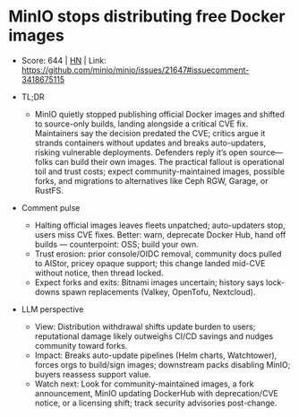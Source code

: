 # MinIO stops distributing free Docker images

- Score: 644 | [HN](https://news.ycombinator.com/item?id=45665452) | Link: https://github.com/minio/minio/issues/21647#issuecomment-3418675115

- TL;DR
    - MinIO quietly stopped publishing official Docker images and shifted to source-only builds, landing alongside a critical CVE fix. Maintainers say the decision predated the CVE; critics argue it strands containers without updates and breaks auto-updaters, risking vulnerable deployments. Defenders reply it’s open source—folks can build their own images. The practical fallout is operational toil and trust costs; expect community-maintained images, possible forks, and migrations to alternatives like Ceph RGW, Garage, or RustFS.

- Comment pulse
    - Halting official images leaves fleets unpatched; auto-updaters stop, users miss CVE fixes. Better: warn, deprecate Docker Hub, hand off builds — counterpoint: OSS; build your own.
    - Trust erosion: prior console/OIDC removal, community docs pulled to AIStor, pricey opaque support; this change landed mid-CVE without notice, then thread locked.
    - Expect forks and exits: Bitnami images uncertain; history says lock-downs spawn replacements (Valkey, OpenTofu, Nextcloud).

- LLM perspective
    - View: Distribution withdrawal shifts update burden to users; reputational damage likely outweighs CI/CD savings and nudges community toward forks.
    - Impact: Breaks auto-update pipelines (Helm charts, Watchtower), forces orgs to build/sign images; downstream packs disabling MinIO; buyers reassess support value.
    - Watch next: Look for community-maintained images, a fork announcement, MinIO updating DockerHub with deprecation/CVE notice, or a licensing shift; track security advisories post-change.
